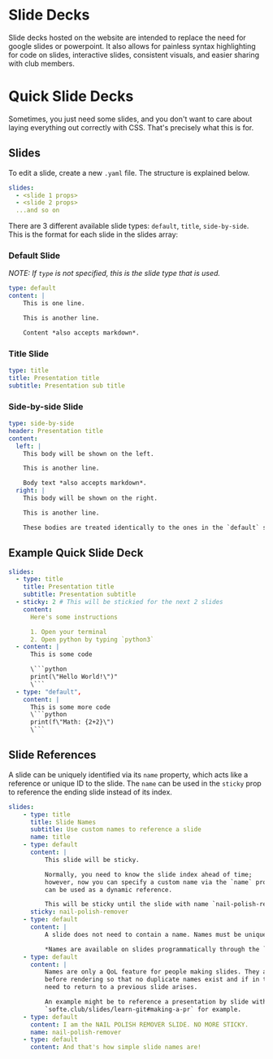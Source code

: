 # Slide Decks

Slide decks hosted on the website are intended to replace the need for google slides or
powerpoint. It also allows for painless syntax highlighting for code on slides, interactive
slides, consistent visuals, and easier sharing with club members.

# Quick Slide Decks

Sometimes, you just need some slides, and you don't want to care about laying everything
out correctly with CSS. That's precisely what this is for.

## Slides

To edit a slide, create a new `.yaml` file. The structure is explained below.

```yaml
slides:
  - <slide 1 props>
  - <slide 2 props>
  ...and so on
```

There are 3 different available slide types: `default`, `title`, `side-by-side`.
This is the format for each slide in the slides array:

### Default Slide

_NOTE: If `type` is not specified, this is the slide type that is used._

```yaml
type: default
content: |
    This is one line.

    This is another line.

    Content *also accepts markdown*.
```

### Title Slide

```yaml
type: title
title: Presentation title
subtitle: Presentation sub title
```

### Side-by-side Slide

```yaml
type: side-by-side
header: Presentation title
content:
  left: |
    This body will be shown on the left.

	This is another line.

	Body text *also accepts markdown*.
  right: |
	This body will be shown on the right.

	This is another line.

	These bodies are treated identically to the ones in the `default` slide type
```

## Example Quick Slide Deck

````yaml
slides:
  - type: title
	title: Presentation title
	subtitle: Presentation subtitle
  - sticky: 2 # This will be stickied for the next 2 slides
	content:
	  Here's some instructions

	  1. Open your terminal
	  2. Open python by typing `python3`
  - content: |
	  This is some code

	  \```python
	  print(\"Hello World!\")"
	  \```
  - type: "default",
	content: |
	  This is some more code
	  \```python
	  print(f\"Math: {2+2}\")
	  \```
````

## Slide References

A slide can be uniquely identified via its `name` property, which acts like a reference
or unique ID to the slide. The `name` can be used in the `sticky` prop to reference
the ending slide instead of its index.

```yaml
slides:
    - type: title
      title: Slide Names
      subtitle: Use custom names to reference a slide
      name: title
    - type: default
      content: |
          This slide will be sticky.

          Normally, you need to know the slide index ahead of time;
          however, now you can specify a custom name via the `name` prop which
          can be used as a dynamic reference.

          This will be sticky until the slide with name `nail-polish-remover` is found.
      sticky: nail-polish-remover
    - type: default
      content: |
          A slide does not need to contain a name. Names must be unique.

          *Names are available on slides programmatically through the `name` prop.*
    - type: default
      content: |
          Names are only a QoL feature for people making slides. They are precomputed
          before rendering so that no duplicate names exist and if in the future, the
          need to return to a previous slide arises.

          An example might be to reference a presentation by slide with a URL.
          `softe.club/slides/learn-git#making-a-pr` for example.
    - type: default
      content: I am the NAIL POLISH REMOVER SLIDE. NO MORE STICKY.
      name: nail-polish-remover
    - type: default
      content: And that's how simple slide names are!
```
